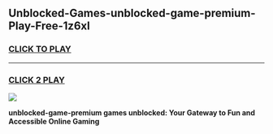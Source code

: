 
## Unblocked-Games-unblocked-game-premium-Play-Free-1z6xl
<h3>
<a href="https://premium76.site?title=unblocked-game-premium&ref=18A1">CLICK TO PLAY</a></h3>
<hr>

<h3>
<a href="https://premium76.site?title=unblocked-game-premium&ref=18A1">CLICK 2 PLAY</a>
  
</h3>

<a href="https://premium76.site?title=unblocked-game-premium&ref=18A1"><img src="https://clearcache.store/games.png"></a>


**unblocked-game-premium games unblocked: Your Gateway to Fun and Accessible Online Gaming**
